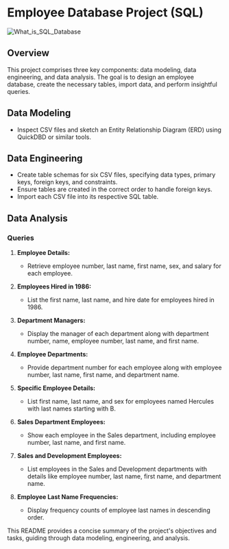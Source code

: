 # Employee Database Project (SQL)
![What_is_SQL_Database](https://github.com/SakinaJaffri/Module_Challenge9_Employee_SQL/assets/146900226/5c1a3f18-d3f1-48d6-847e-4dd4be7c740a)


## Overview

This project comprises three key components: data modeling, data engineering, and data analysis. The goal is to design an employee database, create the necessary tables, import data, and perform insightful queries.

## Data Modeling

- Inspect CSV files and sketch an Entity Relationship Diagram (ERD) using QuickDBD or similar tools.

## Data Engineering

- Create table schemas for six CSV files, specifying data types, primary keys, foreign keys, and constraints.
- Ensure tables are created in the correct order to handle foreign keys.
- Import each CSV file into its respective SQL table.

## Data Analysis

### Queries

1. **Employee Details:**
   - Retrieve employee number, last name, first name, sex, and salary for each employee.

2. **Employees Hired in 1986:**
   - List the first name, last name, and hire date for employees hired in 1986.

3. **Department Managers:**
   - Display the manager of each department along with department number, name, employee number, last name, and first name.

4. **Employee Departments:**
   - Provide department number for each employee along with employee number, last name, first name, and department name.

5. **Specific Employee Details:**
   - List first name, last name, and sex for employees named Hercules with last names starting with B.

6. **Sales Department Employees:**
   - Show each employee in the Sales department, including employee number, last name, and first name.

7. **Sales and Development Employees:**
   - List employees in the Sales and Development departments with details like employee number, last name, first name, and department name.

8. **Employee Last Name Frequencies:**
   - Display frequency counts of employee last names in descending order.

This README provides a concise summary of the project's objectives and tasks, guiding through data modeling, engineering, and analysis.
